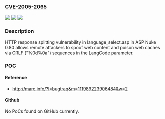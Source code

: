 ### [CVE-2005-2065](https://cve.mitre.org/cgi-bin/cvename.cgi?name=CVE-2005-2065)
![](https://img.shields.io/static/v1?label=Product&message=n%2Fa&color=blue)
![](https://img.shields.io/static/v1?label=Version&message=n%2Fa&color=blue)
![](https://img.shields.io/static/v1?label=Vulnerability&message=n%2Fa&color=brighgreen)

### Description

HTTP response splitting vulnerability in language_select.asp in ASP Nuke 0.80 allows remote attackers to spoof web content and poison web caches via CRLF ("%0d%0a") sequences in the LangCode parameter.

### POC

#### Reference
- http://marc.info/?l=bugtraq&m=111989223906484&w=2

#### Github
No PoCs found on GitHub currently.

